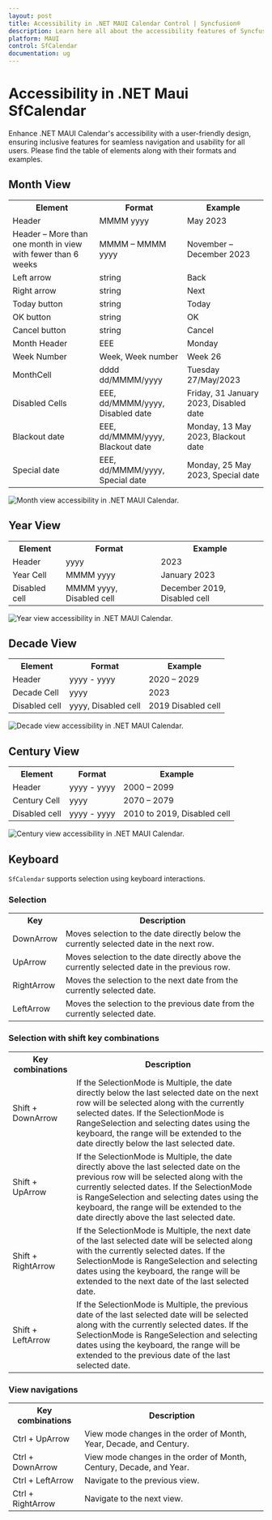 ```yaml
---
layout: post
title: Accessibility in .NET MAUI Calendar Control | Syncfusion®
description: Learn here all about the accessibility features of Syncfusion® .NET MAUI Calendar (`SfCalendar`) control.
platform: MAUI
control: SfCalendar
documentation: ug
---
```


# Accessibility in .NET Maui SfCalendar

Enhance .NET MAUI Calendar's accessibility with a user-friendly design, ensuring inclusive features for seamless navigation and usability for all users. Please find the table of elements along with their formats and examples.

## Month View

<table>
<tr>
<th>Element</th>
<th>Format</th>
<th>Example</th>
</tr>
<tr>
<td>Header</td>
<td>MMMM yyyy</td>
<td>May 2023</td>
</tr>
<tr>
<td>Header – More than one month in view with fewer than 6 weeks</td>
<td>MMMM – MMMM yyyy</td>
<td>November – December 2023</td>
</tr>
<tr>
<td>Left arrow</td>
<td>string</td>
<td>Back</td>
</tr>
<tr>
<td>Right arrow</td>
<td>string</td>
<td>Next</td>
</tr>
<tr>
<td>Today button</td>
<td>string</td>
<td>Today</td>
</tr>
<tr>
<td>OK button</td>
<td>string</td>
<td>OK</td>
</tr>
<tr>
<td>Cancel button</td>
<td>string</td>
<td>Cancel</td>
</tr>
<tr>
<td>Month Header</td>
<td>EEE</td>
<td>Monday</td>
</tr>
<tr>
<td>Week Number</td>
<td>Week, Week number</td>
<td>Week 26</td>
</tr>
<tr>
<td>MonthCell</td>
<td>dddd dd/MMMM/yyyy</td>
<td>Tuesday 27/May/2023</td>
</tr>
<tr>
<td>Disabled Cells</td>
<td>EEE, dd/MMMM/yyyy, Disabled date</td>
<td>Friday, 31 January 2023, Disabled date</td>
</tr>
<tr>
<td>Blackout date</td>
<td>EEE, dd/MMMM/yyyy, Blackout date</td>
<td>Monday, 13 May 2023, Blackout date</td>
</tr>
<tr>
<td>Special date</td>
<td>EEE, dd/MMMM/yyyy, Special date</td>
<td>Monday, 25 May 2023, Special date</td>
</tr>
</table>

![Month view accessibility in .NET MAUI Calendar.](images/accessibility/MAUI-month-view-accessibility.png)

## Year View

<table>
<tr>
<th>Element</th>
<th>Format</th>
<th>Example</th>
</tr>
<tr>
<td>Header</td>
<td>yyyy</td>
<td>2023</td>
</tr>
<tr>
<td>Year Cell</td>
<td>MMMM yyyy</td>
<td>January 2023</td>
</tr>
<tr>
<td>Disabled cell</td>
<td>MMMM yyyy, Disabled cell</td>
<td>December 2019, Disabled cell</td>
</tr>
</table>

![Year view accessibility in .NET MAUI Calendar.](images/accessibility/MAUI-year-view-accessibility.png)

## Decade View

<table>
<tr>
<th>Element</th>
<th>Format</th>
<th>Example</th>
</tr>
<tr>
<td>Header</td>
<td>yyyy - yyyy</td>
<td>2020 – 2029</td>
</tr>
<tr>
<td>Decade Cell</td>
<td>yyyy</td>
<td>2023</td>
</tr>
<tr>
<td>Disabled cell</td>
<td>yyyy, Disabled cell</td>
<td>2019 Disabled cell</td>
</tr>
</table>

![Decade view accessibility in .NET MAUI Calendar.](images/accessibility/MAUI-decade-view-accessibility.png)

## Century View

<table>
<tr>
<th>Element</th>
<th>Format</th>
<th>Example</th>
</tr>
<tr>
<td>Header</td>
<td>yyyy - yyyy</td>
<td>2000 – 2099</td>
</tr>
<tr>
<td>Century Cell</td>
<td>yyyy</td>
<td>2070 – 2079</td>
</tr>
<tr>
<td>Disabled cell</td>
<td>yyyy - yyyy</td>
<td>2010 to 2019, Disabled cell</td>
</tr>
</table>

![Century view accessibility in .NET MAUI Calendar.](images/accessibility/MAUI-century-view-accessibility.png)

## Keyboard
``SfCalendar`` supports selection using keyboard interactions.

### Selection
<table>
<tr>
<th>
Key
</th>
<th>
Description
</th>
</tr>
<tr>
<td>
DownArrow
</td>
<td>
Moves selection to the date directly below the currently selected date in the next row.
</td>
</tr>
<tr>
<td>
UpArrow
</td>
<td>
Moves selection to the date directly above the currently selected date in the previous row.
</td>
</tr>
<tr>
<td>
RightArrow
</td>
<td>
Moves the selection to the next date from the currently selected date.
</td>
</tr>
<tr>
<td>
LeftArrow
</td>
<td>
Moves the selection to the previous date from the currently selected date.
</td>
</tr>
</table>

### Selection with shift key combinations
<table>
<tr>
<th>
Key combinations
</th>
<th>
Description
</th>
</tr>
<tr>
<td>
Shift + DownArrow
</td>
<td>
If the SelectionMode is Multiple, the date directly below the last selected date on the next row will be selected along with the currently selected dates. 
If the SelectionMode is RangeSelection and selecting dates using the keyboard, the range will be extended to the date directly below the last selected date.
</td>
</tr>
<tr>
<td>
Shift + UpArrow
</td>
<td>
If the SelectionMode is Multiple, the date directly above the last selected date on the previous row will be selected along with the currently selected dates.
If the SelectionMode is RangeSelection and selecting dates using the keyboard, the range will be extended to the date directly above the last selected date.
</td>
</tr>
<tr>
<td>
Shift + RightArrow
</td>
<td>
If the SelectionMode is Multiple, the next date of the last selected date will be selected along with the currently selected dates. 
If the SelectionMode is RangeSelection and selecting dates using the keyboard, the range will be extended to the next date of the last selected date.
</td>
</tr>
<tr>
<td>
Shift + LeftArrow
</td>
<td>
If the SelectionMode is Multiple, the previous date of the last selected date will be selected along with the currently selected dates.
If the SelectionMode is RangeSelection and selecting dates using the keyboard, the range will be extended to the previous date of the last selected date.
</td>
</tr>
</table>

### View navigations
<table>
<tr>
<th>
Key combinations
</th>
<th>
Description
</th>
</tr>
<tr>
<td>
Ctrl + UpArrow
</td>
<td>
View mode changes in the order of Month, Year, Decade, and Century.
</td>
</tr>
<tr>
<td>
Ctrl + DownArrow
</td>
<td>
View mode changes in the order of Month, Century, Decade, and Year.
</td>
</tr>
<tr>
<td>
Ctrl + LeftArrow
</td>
<td>
Navigate to the previous view.
</td>
</tr>
<tr>
<td>
Ctrl + RightArrow
</td>
<td>
Navigate to the next view.
</td>
</tr>
</table>